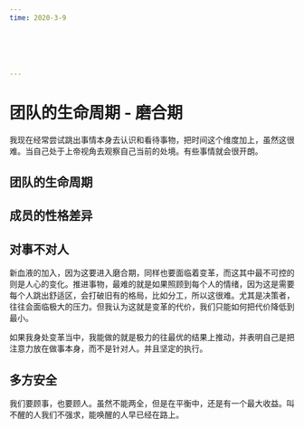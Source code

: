 ```yaml
---
time: 2020-3-9






---
```




# 团队的生命周期 - 磨合期

我现在经常尝试跳出事情本身去认识和看待事物，把时间这个维度加上，虽然这很难。当自己处于上帝视角去观察自己当前的处境。有些事情就会很开朗。

## 团队的生命周期



## 成员的性格差异



## 对事不对人

新血液的加入，因为这要进入磨合期，同样也要面临着变革，而这其中最不可控的则是人心的变化。推进事物，最难的就是如果照顾到每个人的情绪，因为这是需要每个人跳出舒适区，会打破旧有的格局，比如分工，所以这很难。尤其是决策者，往往会面临极大的压力。但我认为这就是变革的代价，我们只能如何把代价降低到最小。

如果我身处变革当中，我能做的就是极力的往最优的结果上推动，并表明自己是把注意力放在做事本身，而不是针对人。并且坚定的执行。



## 多方安全

我们要顾事，也要顾人。虽然不能两全，但是在平衡中，还是有一个最大收益。叫不醒的人我们不强求，能唤醒的人早已经在路上。